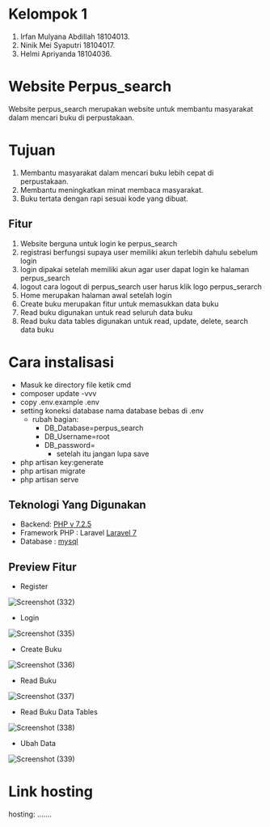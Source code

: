 # Kelompok 1
1. Irfan Mulyana Abdillah 18104013.
2. Ninik Mei Syaputri 18104017.
3. Helmi Apriyanda 18104036.

# Website Perpus_search

Website perpus_search merupakan website untuk membantu masyarakat dalam mencari buku di perpustakaan.

# Tujuan
1. Membantu masyarakat dalam mencari buku lebih cepat di perpustakaan.
2. Membantu meningkatkan minat membaca masyarakat.
3. Buku tertata dengan rapi sesuai kode yang dibuat.

## Fitur

1. Website berguna untuk login ke perpus_search
2. registrasi berfungsi supaya user memiliki akun terlebih dahulu sebelum login
3. login dipakai setelah memiliki akun agar user dapat login ke halaman perpus_search
4. logout cara logout di perpus_search user harus klik logo perpus_serarch
3. Home merupakan halaman awal setelah login
4. Create buku merupakan fitur untuk memasukkan data buku
5. Read buku digunakan untuk read seluruh data buku
6. Read buku data tables digunakan untuk read, update, delete, search data buku

# Cara instalisasi

- Masuk ke directory file ketik cmd
- composer update -vvv
- copy .env.example .env
- setting koneksi database nama database bebas di .env
	- rubah bagian: 
	  - DB_Database=perpus_search
	  - DB_Username=root
	  - DB_password=
      	  - setelah itu jangan lupa save
- php artisan key:generate
- php artisan migrate
- php artisan serve

## Teknologi Yang Digunakan

- Backend: [PHP v 7.2.5](https://www.php.net/downloads.php)
- Framework PHP : Laravel [Laravel 7](https://laravel.com/docs/7.x/releases)
- Database : [mysql](https://www.mysql.com/)

## Preview Fitur
- Register 

![Screenshot (332)](https://user-images.githubusercontent.com/56946836/107331457-836dd380-6ae5-11eb-8d9a-ee67723cf578.png)

- Login

![Screenshot (335)](https://user-images.githubusercontent.com/56946836/107336819-27f31400-6aec-11eb-81a2-5ea5c517bbbd.png)

- Create Buku

![Screenshot (336)](https://user-images.githubusercontent.com/56946836/107336845-2f1a2200-6aec-11eb-8b0b-b5609e1b57e5.png)

- Read Buku

![Screenshot (337)](https://user-images.githubusercontent.com/56946836/107336937-4e18b400-6aec-11eb-967c-94686f2fb776.png)

- Read Buku Data Tables

![Screenshot (338)](https://user-images.githubusercontent.com/56946836/107336946-4fe27780-6aec-11eb-9e2b-c5d385b54cbc.png)

- Ubah Data

![Screenshot (339)](https://user-images.githubusercontent.com/56946836/107336943-4f49e100-6aec-11eb-8d96-ff2386207d7d.png)


# Link hosting
hosting: .......


